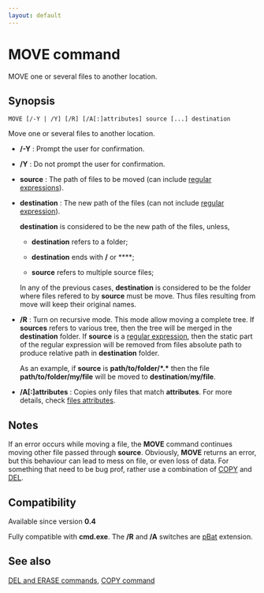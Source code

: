 ```yaml
---
layout: default
---
```

# MOVE command

MOVE one or several files to another location.

## Synopsis

    MOVE [/-Y | /Y] [/R] [/A[:]attributes] source [...] destination

Move one or several files to another location.

* **/-Y** : Prompt the user for confirmation.

* **/Y** : Do not prompt the user for confirmation.

* **source** : The path of files to be moved \(can include [regular 
  expressions](spec/regexp)\).

* **destination** : The new path of the files \(can not include [regular 
  expression](spec/regexp)\).

  **destination** is considered to be the new path of the files, unless,

  * **destination** refers to a folder;

  * **destination** ends with **/** or **\**;

  * **source** refers to multiple source files;

  In any of the previous cases, **destination** is considered to be the folder 
  where files refered to by **source** must be move. Thus files resulting from 
  move will keep their original names.

* **/R** : Turn on recursive mode. This mode allow moving a complete tree. If 
  **sources** refers to various tree, then the tree will be merged in the 
  **destination** folder. If **source** is a [regular 
  expression](spec/regexp), then the static part of the regular expression 
  will be removed from files absolute path to produce relative path in 
  **destination** folder.

  As an example, if **source** is **path/to/folder/\*.\*** then the file 
  **path/to/folder/my/file** will be moved to **destination**/**my/file**.

* **/A\[:\]attributes** : Copies only files that match **attributes**. For 
  more details, check [files attributes](spec/attr).

## Notes

If an error occurs while moving a file, the **MOVE** command continues moving 
other file passed through **source**. Obviously, **MOVE** returns an error, 
but this behaviour can lead to mess on file, or even loss of data. For 
something that need to be bug prof, rather use a combination of [COPY](copy) 
and [DEL](del).

## Compatibility

Available since version **0.4**

Fully compatible with **cmd.exe**. The **/R** and **/A** switches are 
[pBat](pbat) extension.

## See also

[DEL and ERASE commands](del), [COPY command](copy) 

